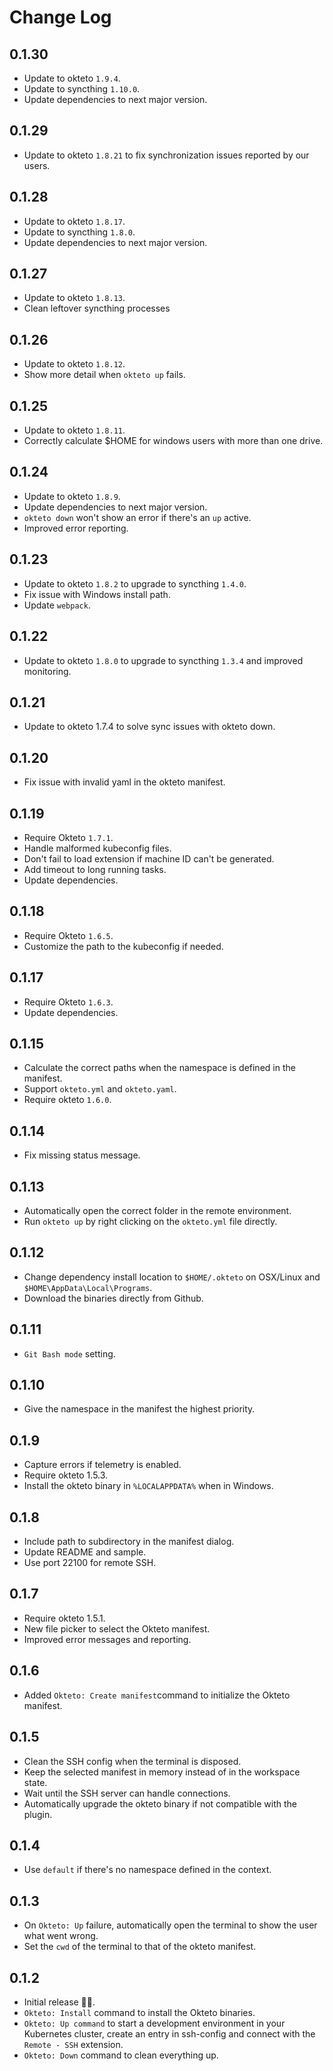 # Change Log

## 0.1.30
- Update to okteto `1.9.4`.
- Update to syncthing `1.10.0`.
- Update dependencies to next major version.

## 0.1.29
- Update to okteto `1.8.21` to fix synchronization issues reported by our users.

## 0.1.28
- Update to okteto `1.8.17`.
- Update to syncthing `1.8.0`.
- Update dependencies to next major version.

## 0.1.27
- Update to okteto `1.8.13`.
- Clean leftover syncthing processes

## 0.1.26
- Update to okteto `1.8.12`.
- Show more detail when `okteto up` fails.

## 0.1.25
- Update to okteto `1.8.11`.
- Correctly calculate $HOME for windows users with more than one drive.

## 0.1.24
- Update to okteto `1.8.9`.
- Update dependencies to next major version.
- `okteto down` won't show an error if there's an `up` active.
- Improved error reporting.

## 0.1.23
- Update to okteto `1.8.2` to upgrade to syncthing `1.4.0`.
- Fix issue with Windows install path.
- Update `webpack`.

## 0.1.22
- Update to okteto `1.8.0` to upgrade to syncthing `1.3.4` and improved monitoring.

## 0.1.21
- Update to okteto 1.7.4 to solve sync issues with okteto down.

## 0.1.20
- Fix issue with invalid yaml in the okteto manifest.

## 0.1.19
- Require Okteto `1.7.1`.
- Handle malformed kubeconfig files.
- Don't fail to load extension if machine ID can't be generated.
- Add timeout to long running tasks.
- Update dependencies.
 

## 0.1.18
- Require Okteto `1.6.5`.
- Customize the path to the kubeconfig if needed.

## 0.1.17
- Require Okteto `1.6.3`.
- Update dependencies.

## 0.1.15
- Calculate the correct paths when the namespace is defined in the manifest.
- Support `okteto.yml` and `okteto.yaml`.
- Require okteto `1.6.0`.

## 0.1.14
- Fix missing status message.

## 0.1.13
- Automatically open the correct folder in the remote environment.
- Run `okteto up` by right clicking on the `okteto.yml` file directly.

## 0.1.12
- Change dependency install location to `$HOME/.okteto` on OSX/Linux and `$HOME\AppData\Local\Programs`.
- Download the binaries directly from Github.

## 0.1.11
- `Git Bash mode` setting.

## 0.1.10
- Give the namespace in the manifest the highest priority.

## 0.1.9
- Capture errors if telemetry is enabled.
- Require okteto 1.5.3.
- Install the okteto binary in `%LOCALAPPDATA%` when in Windows.

## 0.1.8
- Include path to subdirectory in the manifest dialog.
- Update README and sample.
- Use port 22100 for remote SSH.

## 0.1.7
- Require okteto 1.5.1.
- New file picker to select the Okteto manifest.
- Improved error messages and reporting.


## 0.1.6
- Added `Okteto: Create manifest`command to initialize the Okteto manifest.

## 0.1.5
- Clean the SSH config when the terminal is disposed.
- Keep the selected manifest in memory instead of in the workspace state.
- Wait until the SSH server can handle connections.
- Automatically upgrade the okteto binary if not compatible with the plugin.

## 0.1.4
- Use `default` if there's no namespace defined in the context.

## 0.1.3
- On `Okteto: Up` failure, automatically open the terminal to show the user what went wrong.
- Set the `cwd` of the terminal to that of the okteto manifest.

## 0.1.2

- Initial release 🎉🎊.
- `Okteto: Install` command to install the Okteto binaries.
- `Okteto: Up command` to start a development environment in your Kubernetes cluster, create an entry in ssh-config and connect with the `Remote - SSH` extension.
- `Okteto: Down` command to clean everything up.
